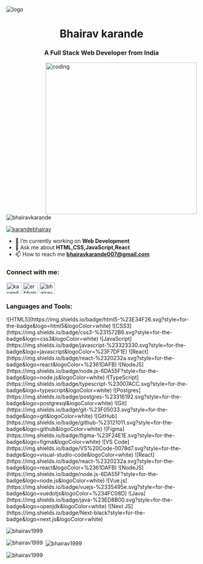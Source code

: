 
![logo](https://repository-images.githubusercontent.com/280644628/3343df80-c90f-11ea-8f9c-4d5f3ad36cb2)
<h1 align="center">Bhairav karande</h1>
<h3 align="center">A Full Stack Web Developer from India</h3>
<img
  src="https://camo.githubusercontent.com/cae12fddd9d6982901d82580bdf321d81fb299141098ca1c2d4891870827bf17/68747470733a2f2f6d69726f2e6d656469756d2e636f6d2f6d61782f313336302f302a37513379765349765f7430696f4a2d5a2e676966"
  alt="coding"
  align="right"
  width="400px"
/>

<p align="left"> <img src="https://komarev.com/ghpvc/?username=bhairav1999&label=Profile%20views&color=0e75b6&style=flat" alt="bhairavkarande" /> </p>

<p align="left"> <a href="https://twitter.com/karandebhairav" target="blank"><img src="https://img.shields.io/twitter/follow/karandebhairav?logo=twitter&style=for-the-badge" alt="karandebhairav" /></a> </p>

- 🔭 I’m currently working on **Web Development** 
- 💬 Ask me about **HTML,CSS,JavaScript,React** 
- 📫 How to reach me **bhairavkarande007@gmail.com**

<h3 align="left">Connect with me:</h3>
<p align="left">
  <a href="https://twitter.com/karandebhairav" target="blank"
    ><img
      align="center"
      src="https://raw.githubusercontent.com/rahuldkjain/github-profile-readme-generator/master/src/images/icons/Social/twitter.svg"
      alt="karandebhairav"
      height="30"
      width="40"
  /></a>
  <a href="https://fb.com/er bhairav karande" target="blank"
    ><img
      align="center"
      src="https://raw.githubusercontent.com/rahuldkjain/github-profile-readme-generator/master/src/images/icons/Social/facebook.svg"
      alt="er bhairav karande"
      height="30"
      width="40"
  /></a>
  <a href="https://instagram.com/bhairav_karande_003" target="blank"
    ><img
      align="center"
      src="https://raw.githubusercontent.com/rahuldkjain/github-profile-readme-generator/master/src/images/icons/Social/instagram.svg"
      alt="bhairav_karande_003"
      height="30"
      width="40"
  /></a>
</p>


<h3 align="left">Languages and Tools:</h3>
![HTML5](https://img.shields.io/badge/html5-%23E34F26.svg?style=for-the-badge&logo=html5&logoColor=white)
![CSS3](https://img.shields.io/badge/css3-%231572B6.svg?style=for-the-badge&logo=css3&logoColor=white)
![JavaScript](https://img.shields.io/badge/javascript-%23323330.svg?style=for-the-badge&logo=javascript&logoColor=%23F7DF1E)
![React](https://img.shields.io/badge/react-%2320232a.svg?style=for-the-badge&logo=react&logoColor=%2361DAFB)
![NodeJS](https://img.shields.io/badge/node.js-6DA55F?style=for-the-badge&logo=node.js&logoColor=white)
![TypeScript](https://img.shields.io/badge/typescript-%23007ACC.svg?style=for-the-badge&logo=typescript&logoColor=white)
![Postgres](https://img.shields.io/badge/postgres-%23316192.svg?style=for-the-badge&logo=postgresql&logoColor=white)
![Git](https://img.shields.io/badge/git-%23F05033.svg?style=for-the-badge&logo=git&logoColor=white)
![GitHub](https://img.shields.io/badge/github-%23121011.svg?style=for-the-badge&logo=github&logoColor=white)
![Figma](https://img.shields.io/badge/figma-%23F24E1E.svg?style=for-the-badge&logo=figma&logoColor=white)
![VS Code](https://img.shields.io/badge/VS%20Code-0078d7.svg?style=for-the-badge&logo=visual-studio-code&logoColor=white)
![React](https://img.shields.io/badge/react-%2320232a.svg?style=for-the-badge&logo=react&logoColor=%2361DAFB)
![NodeJS](https://img.shields.io/badge/node.js-6DA55F?style=for-the-badge&logo=node.js&logoColor=white)
![Vue.js](https://img.shields.io/badge/vuejs-%2335495e.svg?style=for-the-badge&logo=vuedotjs&logoColor=%234FC08D)
![Java](https://img.shields.io/badge/java-%23ED8B00.svg?style=for-the-badge&logo=openjdk&logoColor=white)
![Next JS](https://img.shields.io/badge/Next-black?style=for-the-badge&logo=next.js&logoColor=white)

<!--  -->


<p align="left">
  <img
    src="https://komarev.com/ghpvc/?username=bhairav1999&label=Profile%20views&color=0e75b6&style=flat"
    alt="bhairav1999"
  />
</p>

<p>
  <img
    align="left"
    src="https://github-readme-stats.vercel.app/api/top-langs?username=bhairav1999&show_icons=true&locale=en&layout=compact"
    alt="bhairav1999"
  />
</p>

<p>
  &nbsp;<img
    align="center"
    src="https://github-readme-stats.vercel.app/api?username=bhairav1999&show_icons=true&locale=en"
    alt="bhairav1999"
  />
</p>

<p>
  <img
    align="center"
    src="https://github-readme-streak-stats.herokuapp.com/?user=bhairav1999&"
    alt="bhairav1999"
  />
</p>

<!-- 











 -->
